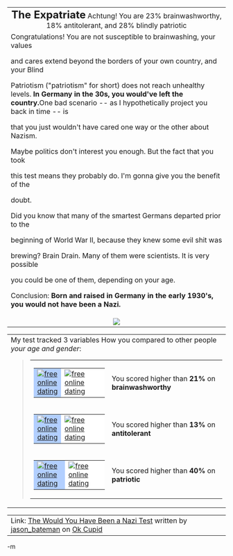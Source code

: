 
<table align="center" cellpadding="20">
<tr>
<td align="center"><font size="5"><strong>The Expatriate</strong></font>
Achtung! You are 23% brainwashworthy, 18% antitolerant,  and 28% blindly patriotic</td>
</tr>
<tr>
<td>Congratulations! You are not susceptible to brainwashing, your values

and cares extend beyond the borders of your own country, and your Blind

Patriotism ("patriotism" for short) does not reach unhealthy levels. <strong>In Germany in the 30s, you would've left the country.</strong>One bad scenario -- as I hypothetically project you back in time -- is

that you just wouldn't have cared one way or the other about Nazism.

Maybe politics don't interest you enough. But the fact that you took

this test means they probably do. I'm gonna give you the benefit of the

doubt.

Did you know that many of the smartest Germans departed prior to the

beginning of World War II, because they knew some evil shit was

brewing? Brain Drain. Many of them were scientists. It is very possible

you could be one of them, depending on your age.

Conclusion: <strong>Born and raised in Germany in the early 1930's, you would not have been a Nazi.</strong></td>
</tr>
<tr>
<td align="center"><img src="http://is2.okcupid.com/users/116/944/11694560292031626201/mt1113331423.jpg" /></td>
</tr>
</table>
<table cellpadding="20">
<tr>
<td><span id="comparisonarea">My test tracked 3 variables How you compared to other people <em>your age and gender</em>:
<blockquote>
<table border="0" cellpadding="0" cellspacing="4">
<tr>
<td valign="middle">
<table bgcolor="black" border="0" cellpadding="0" cellspacing="1">
<tr>
<td bgcolor="#b2cfff" height="20" width="32"><a href="http://www.okcupid.com"><img src="http://is0.okcupid.com/graphics/0.gif" alt="free online dating" border="0" /></a></td>
<td bgcolor="white" width="118"><a href="http://www.okcupid.com"><img src="http://is0.okcupid.com/graphics/0.gif" alt="free online dating" border="0" /></a></td>
</tr>
</table>
</td>
<td valign="middle">You scored higher than <strong>21%</strong> on <strong>brainwashworthy</strong></td>
</tr>
<tr>
<td valign="middle">
<table bgcolor="black" border="0" cellpadding="0" cellspacing="1">
<tr>
<td bgcolor="#b2cfff" height="20" width="20"><a href="http://www.okcupid.com"><img src="http://is0.okcupid.com/graphics/0.gif" alt="free online dating" border="0" /></a></td>
<td bgcolor="white" width="130"><a href="http://www.okcupid.com"><img src="http://is0.okcupid.com/graphics/0.gif" alt="free online dating" border="0" /></a></td>
</tr>
</table>
</td>
<td valign="middle">You scored higher than <strong>13%</strong> on <strong>antitolerant</strong></td>
</tr>
<tr>
<td valign="middle">
<table bgcolor="black" border="0" cellpadding="0" cellspacing="1">
<tr>
<td bgcolor="#b2cfff" height="20" width="60"><a href="http://www.okcupid.com"><img src="http://is0.okcupid.com/graphics/0.gif" alt="free online dating" border="0" /></a></td>
<td bgcolor="white" width="90"><a href="http://www.okcupid.com"><img src="http://is0.okcupid.com/graphics/0.gif" alt="free online dating" border="0" /></a></td>
</tr>
</table>
</td>
<td valign="middle">You scored higher than <strong>40%</strong> on <strong>patriotic</strong></td>
</tr>
</table>
</blockquote>
</span></td>
</tr>
</table>
<table cellpadding="20">
<tr>
<td>Link: <a href="http://www.okcupid.com/tests/take?testid=17675020579094199926">The Would You Have Been a Nazi Test</a> written by <a href="http://www.okcupid.com/profile?tuid=11694560292031626201">jason_bateman</a> on <a href="http://www.okcupid.com/">Ok Cupid</a></td>
</tr>
</table>
-m